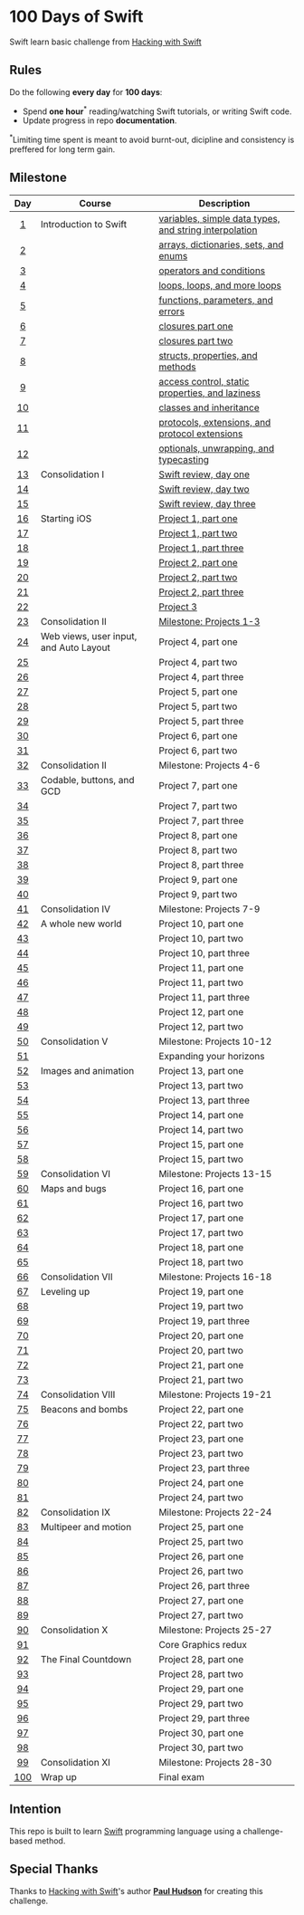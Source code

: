 # 100 Days of Swift

Swift learn basic challenge from [Hacking with Swift](https://www.hackingwithswift.com/100)

## Rules
Do the following **every day** for **100 days**:
* Spend **one hour**<sup>*</sup> reading/watching Swift tutorials, or writing Swift code.
* Update progress in repo **documentation**.

<sup>*</sup>Limiting time spent is meant to avoid burnt-out, dicipline and consistency is preffered for long term gain.

## Milestone

| Day | Course | Description |
|:---:|--------|-------------|
|[1](https://www.hackingwithswift.com/100/1)| Introduction to Swift | [variables, simple data types, and string interpolation](https://github.com/fadhilhaka/100-Days-of-Swift/tree/main/Day%201) |
|[2](https://www.hackingwithswift.com/100/2)|  | [arrays, dictionaries, sets, and enums](https://github.com/fadhilhaka/100-Days-of-Swift/tree/main/Day%202) |
|[3](https://www.hackingwithswift.com/100/3)|  | [operators and conditions](https://github.com/fadhilhaka/100-Days-of-Swift/tree/main/Day%203) |
|[4](https://www.hackingwithswift.com/100/4)|  | [loops, loops, and more loops](https://github.com/fadhilhaka/100-Days-of-Swift/tree/main/Day%204) |
|[5](https://www.hackingwithswift.com/100/5)|  | [functions, parameters, and errors](https://github.com/fadhilhaka/100-Days-of-Swift/tree/main/Day%205) |
|[6](https://www.hackingwithswift.com/100/6)|  | [closures part one](https://github.com/fadhilhaka/100-Days-of-Swift/tree/main/Day%206) |
|[7](https://www.hackingwithswift.com/100/7)|  | [closures part two](https://github.com/fadhilhaka/100-Days-of-Swift/tree/main/Day%207) |
|[8](https://www.hackingwithswift.com/100/8)|  | [structs, properties, and methods](https://github.com/fadhilhaka/100-Days-of-Swift/tree/main/Day%208) |
|[9](https://www.hackingwithswift.com/100/9)|  | [access control, static properties, and laziness](https://github.com/fadhilhaka/100-Days-of-Swift/tree/main/Day%209) |
|[10](https://www.hackingwithswift.com/100/10)|  | [classes and inheritance](https://github.com/fadhilhaka/100-Days-of-Swift/tree/main/Day%2010) |
|[11](https://www.hackingwithswift.com/100/11)|  | [protocols, extensions, and protocol extensions](https://github.com/fadhilhaka/100-Days-of-Swift/tree/main/Day%2011) |
|[12](https://www.hackingwithswift.com/100/12)|  | [optionals, unwrapping, and typecasting](https://github.com/fadhilhaka/100-Days-of-Swift/tree/main/Day%2012) |
|[13](https://www.hackingwithswift.com/100/13)| Consolidation I | [Swift review, day one](https://github.com/fadhilhaka/100-Days-of-Swift/tree/main/Day%2013-15) |
|[14](https://www.hackingwithswift.com/100/14)|  | [Swift review, day two](https://github.com/fadhilhaka/100-Days-of-Swift/tree/main/Day%2013-15) |
|[15](https://www.hackingwithswift.com/100/15)|  | [Swift review, day three](https://github.com/fadhilhaka/100-Days-of-Swift/tree/main/Day%2013-15) |
|[16](https://www.hackingwithswift.com/100/16)| Starting iOS | [Project 1, part one](https://github.com/fadhilhaka/100-Days-of-Swift/tree/main/Day%2016-18) |
|[17](https://www.hackingwithswift.com/100/17)|  | [Project 1, part two](https://github.com/fadhilhaka/100-Days-of-Swift/tree/main/Day%2016-18) |
|[18](https://www.hackingwithswift.com/100/18)|  | [Project 1, part three](https://github.com/fadhilhaka/100-Days-of-Swift/tree/main/Day%2016-18) |
|[19](https://www.hackingwithswift.com/100/19)|  | [Project 2, part one](https://github.com/fadhilhaka/100-Days-of-Swift/tree/main/Day%2019-21) |
|[20](https://www.hackingwithswift.com/100/20)|  | [Project 2, part two](https://github.com/fadhilhaka/100-Days-of-Swift/tree/main/Day%2019-21) |
|[21](https://www.hackingwithswift.com/100/21)|  | [Project 2, part three](https://github.com/fadhilhaka/100-Days-of-Swift/tree/main/Day%2019-21) |
|[22](https://www.hackingwithswift.com/100/22)|  | [Project 3](https://github.com/fadhilhaka/100-Days-of-Swift/tree/main/Day%2022) |
|[23](https://www.hackingwithswift.com/100/23)| Consolidation II | [Milestone: Projects 1-3](ttps://github.com/fadhilhaka/100-Days-of-Swift/tree/main/Day%2023) |
|[24](https://www.hackingwithswift.com/100/24)| Web views, user input, and Auto Layout | Project 4, part one|
|[25](https://www.hackingwithswift.com/100/25)|  | Project 4, part two|
|[26](https://www.hackingwithswift.com/100/26)|  | Project 4, part three|
|[27](https://www.hackingwithswift.com/100/27)|  | Project 5, part one|
|[28](https://www.hackingwithswift.com/100/28)|  | Project 5, part two|
|[29](https://www.hackingwithswift.com/100/29)|  | Project 5, part three|
|[30](https://www.hackingwithswift.com/100/30)|  | Project 6, part one|
|[31](https://www.hackingwithswift.com/100/31)|  | Project 6, part two|
|[32](https://www.hackingwithswift.com/100/32)| Consolidation II | Milestone: Projects 4-6|
|[33](https://www.hackingwithswift.com/100/33)| Codable, buttons, and GCD | Project 7, part one|
|[34](https://www.hackingwithswift.com/100/34)|  | Project 7, part two|
|[35](https://www.hackingwithswift.com/100/35)|  | Project 7, part three|
|[36](https://www.hackingwithswift.com/100/36)|  | Project 8, part one|
|[37](https://www.hackingwithswift.com/100/37)|  | Project 8, part two|
|[38](https://www.hackingwithswift.com/100/38)|  | Project 8, part three|
|[39](https://www.hackingwithswift.com/100/39)|  | Project 9, part one|
|[40](https://www.hackingwithswift.com/100/40)|  | Project 9, part two|
|[41](https://www.hackingwithswift.com/100/41)| Consolidation IV | Milestone: Projects 7-9|
|[42](https://www.hackingwithswift.com/100/42)| A whole new world | Project 10, part one|
|[43](https://www.hackingwithswift.com/100/43)|  | Project 10, part two|
|[44](https://www.hackingwithswift.com/100/44)|  | Project 10, part three|
|[45](https://www.hackingwithswift.com/100/45)|  | Project 11, part one|
|[46](https://www.hackingwithswift.com/100/46)|  | Project 11, part two|
|[47](https://www.hackingwithswift.com/100/47)|  | Project 11, part three|
|[48](https://www.hackingwithswift.com/100/48)|  | Project 12, part one|
|[49](https://www.hackingwithswift.com/100/49)|  | Project 12, part two|
|[50](https://www.hackingwithswift.com/100/50)| Consolidation V | Milestone: Projects 10-12|
|[51](https://www.hackingwithswift.com/100/51)|  | Expanding your horizons|
|[52](https://www.hackingwithswift.com/100/52)| Images and animation | Project 13, part one|
|[53](https://www.hackingwithswift.com/100/53)|  | Project 13, part two|
|[54](https://www.hackingwithswift.com/100/54)|  | Project 13, part three|
|[55](https://www.hackingwithswift.com/100/55)|  | Project 14, part one|
|[56](https://www.hackingwithswift.com/100/56)|  | Project 14, part two|
|[57](https://www.hackingwithswift.com/100/57)|  | Project 15, part one|
|[58](https://www.hackingwithswift.com/100/58)|  | Project 15, part two|
|[59](https://www.hackingwithswift.com/100/59)| Consolidation VI | Milestone: Projects 13-15|
|[60](https://www.hackingwithswift.com/100/60)| Maps and bugs | Project 16, part one|
|[61](https://www.hackingwithswift.com/100/61)|  | Project 16, part two|
|[62](https://www.hackingwithswift.com/100/62)|  | Project 17, part one|
|[63](https://www.hackingwithswift.com/100/63)|  | Project 17, part two|
|[64](https://www.hackingwithswift.com/100/64)|  | Project 18, part one|
|[65](https://www.hackingwithswift.com/100/65)|  | Project 18, part two|
|[66](https://www.hackingwithswift.com/100/66)| Consolidation VII | Milestone: Projects 16-18|
|[67](https://www.hackingwithswift.com/100/67)| Leveling up | Project 19, part one|
|[68](https://www.hackingwithswift.com/100/68)|  | Project 19, part two|
|[69](https://www.hackingwithswift.com/100/69)|  | Project 19, part three|
|[70](https://www.hackingwithswift.com/100/70)|  | Project 20, part one|
|[71](https://www.hackingwithswift.com/100/71)|  | Project 20, part two|
|[72](https://www.hackingwithswift.com/100/72)|  | Project 21, part one|
|[73](https://www.hackingwithswift.com/100/73)|  | Project 21, part two|
|[74](https://www.hackingwithswift.com/100/74)| Consolidation VIII | Milestone: Projects 19-21|
|[75](https://www.hackingwithswift.com/100/75)| Beacons and bombs | Project 22, part one|
|[76](https://www.hackingwithswift.com/100/76)|  | Project 22, part two|
|[77](https://www.hackingwithswift.com/100/77)|  | Project 23, part one|
|[78](https://www.hackingwithswift.com/100/78)|  | Project 23, part two|
|[79](https://www.hackingwithswift.com/100/79)|  | Project 23, part three|
|[80](https://www.hackingwithswift.com/100/80)|  | Project 24, part one|
|[81](https://www.hackingwithswift.com/100/81)|  | Project 24, part two|
|[82](https://www.hackingwithswift.com/100/82)| Consolidation IX | Milestone: Projects 22-24|
|[83](https://www.hackingwithswift.com/100/83)| Multipeer and motion | Project 25, part one|
|[84](https://www.hackingwithswift.com/100/84)|  | Project 25, part two|
|[85](https://www.hackingwithswift.com/100/85)|  | Project 26, part one|
|[86](https://www.hackingwithswift.com/100/86)|  | Project 26, part two|
|[87](https://www.hackingwithswift.com/100/87)|  | Project 26, part three|
|[88](https://www.hackingwithswift.com/100/88)|  | Project 27, part one|
|[89](https://www.hackingwithswift.com/100/89)|  | Project 27, part two|
|[90](https://www.hackingwithswift.com/100/90)| Consolidation X | Milestone: Projects 25-27|
|[91](https://www.hackingwithswift.com/100/91)|  | Core Graphics redux|
|[92](https://www.hackingwithswift.com/100/92)| The Final Countdown | Project 28, part one|
|[93](https://www.hackingwithswift.com/100/93)|  | Project 28, part two|
|[94](https://www.hackingwithswift.com/100/94)|  | Project 29, part one|
|[95](https://www.hackingwithswift.com/100/95)|  | Project 29, part two|
|[96](https://www.hackingwithswift.com/100/96)|  | Project 29, part three|
|[97](https://www.hackingwithswift.com/100/97)|  | Project 30, part one|
|[98](https://www.hackingwithswift.com/100/98)|  | Project 30, part two|
|[99](https://www.hackingwithswift.com/100/99)| Consolidation XI | Milestone: Projects 28-30|
|[100](https://www.hackingwithswift.com/100/100)| Wrap up |Final exam|

## Intention

This repo is built to learn [Swift](https://developer.apple.com/swift/) programming language using a challenge-based method.

## Special Thanks

Thanks to [Hacking with Swift](https://www.hackingwithswift.com/)'s author [**Paul Hudson**](https://www.hackingwithswift.com/about) for creating this challenge.
